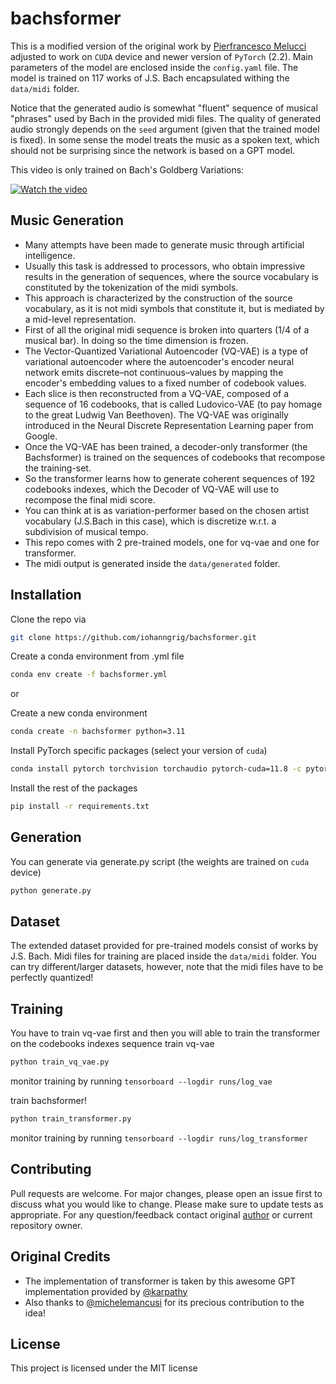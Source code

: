 # bachsformer

This is a modified version of the original work by [Pierfrancesco Melucci](https://github.com/pier-maker92/bachsformer.git) adjusted to work on `CUDA` device and newer version of `PyTorch` (2.2). Main parameters of the model are enclosed inside the `config.yaml` file. The model is trained on 117 works of J.S. Bach encapsulated withing the `data/midi` folder. 

Notice that the generated audio is somewhat "fluent" sequence of musical "phrases" used by Bach in the provided midi files. The quality of generated audio strongly depends on the `seed` argument (given that the trained model is fixed). In some sense the model treats the music as a spoken text, which should not be surprising since the network is based on a GPT model.

This video is only trained on Bach's Goldberg Variations:

[![Watch the video](https://img.youtube.com/vi/eD-PVXEj9lI/hqdefault.jpg)](https://www.youtube.com/watch?v=eD-PVXEj9lI)


## Music Generation

* Many attempts have been made to generate music through artificial intelligence. 
* Usually this task is addressed to processors, who obtain impressive results in the generation of sequences, where the source vocabulary is constituted by the tokenization of the midi symbols. 
* This approach is characterized by the construction of the source vocabulary, as it is not midi symbols that constitute it, but is mediated by a mid-level representation. 
* First of all the original midi sequence is broken into quarters (1/4 of a musical bar). In doing so the time dimension is frozen. 
* The Vector-Quantized Variational Autoencoder (VQ-VAE) is a type of variational autoencoder where the autoencoder's encoder neural network emits discrete–not continuous–values by mapping the encoder's embedding values to a fixed number of codebook values.
* Each slice is then reconstructed from a VQ-VAE, composed of a sequence of 16 codebooks, that is called Ludovico-VAE (to pay homage to the great Ludwig Van Beethoven). 
The VQ-VAE was originally introduced in the Neural Discrete Representation Learning paper from Google.
* Once the VQ-VAE has been trained, a decoder-only transformer (the Bachsformer) is trained on the sequences of codebooks that recompose the training-set.
* So the transformer learns how to generate coherent sequences of 192 codebooks indexes, which the Decoder of VQ-VAE will use to recompose the final midi score.
* You can think at is as variation-performer based on the chosen artist vocabulary (J.S.Bach in this case), which is discretize w.r.t. a subdivision of musical tempo.
* This repo comes with 2 pre-trained models, one for vq-vae and one for transformer. 
* The midi output is generated inside the `data/generated` folder.

## Installation

Clone the repo via 
```bash
git clone https://github.com/iohanngrig/bachsformer.git
```

Create a conda environment from .yml file
```bash
conda env create -f bachsformer.yml
```

or 

Create a new conda environment
```bash
conda create -n bachsformer python=3.11 
```

Install PyTorch specific packages (select your version of `cuda`)
```bash
conda install pytorch torchvision torchaudio pytorch-cuda=11.8 -c pytorch -c nvidia
```

Install the rest of the packages
```bash
pip install -r requirements.txt
```

## Generation

You can generate via generate.py script (the weights are trained on `cuda` device)
```bash
python generate.py
```

## Dataset

The extended dataset provided for pre-trained models consist of works by J.S. Bach. Midi files for training are placed inside the `data/midi` folder. You can try different/larger datasets, however, note that the midi files have to be perfectly quantized!

## Training

You have to train vq-vae first and then you will able to train the transformer on the codebooks indexes sequence train vq-vae
```bash
python train_vq_vae.py
```
monitor training by running `tensorboard --logdir runs/log_vae`

train bachsformer!
```bash
python train_transformer.py
```
monitor training by running `tensorboard --logdir runs/log_transformer`

## Contributing

Pull requests are welcome. For major changes, please open an issue first
to discuss what you would like to change. Please make sure to update tests as appropriate. For any question/feedback contact original [author](pierfrancesco.melucci@gmail.com) or current repository owner.

## Original Credits
* The implementation of transformer is taken by this awesome GPT implementation provided by [@karpathy](https://github.com/karpathy/minGPT)
* Also thanks to [@michelemancusi](https://github.com/michelemancusi) for its precious contribution to the idea!

## License

This project is licensed under the MIT license